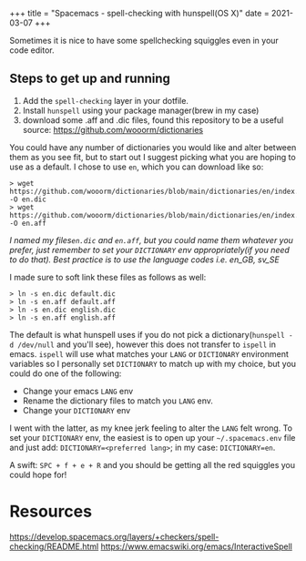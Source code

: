 +++
title = "Spacemacs - spell-checking with hunspell(OS X)"
date = 2021-03-07
+++

Sometimes it is nice to have some spellchecking squiggles even in your code editor.

## Steps to get up and running

1. Add the `spell-checking` layer in your dotfile.
1. Install `hunspell` using your package manager(brew in my case)
1. download some .aff and .dic files, found this repository to be a useful source: <https://github.com/wooorm/dictionaries>

You could have any number of dictionaries you would like and alter between them as you see fit, but to start out I suggest picking what you are hoping to use as a default.
I chose to use `en`, which you can download like so:

```
> wget https://github.com/wooorm/dictionaries/blob/main/dictionaries/en/index.dic -O en.dic
> wget https://github.com/wooorm/dictionaries/blob/main/dictionaries/en/index.aff -O en.aff
```

*I named my files`en.dic` and `en.aff`, but you could name them whatever you prefer, just remember to set your `DICTIONARY` env appropriately(if you need to do that).*
*Best practice is to use the language codes i.e. en_GB, sv_SE*

I made sure to soft link these files as follows as well:

```
> ln -s en.dic default.dic
> ln -s en.aff default.aff
> ln -s en.dic english.dic
> ln -s en.aff english.aff
```

The default is what hunspell uses if you do not pick a dictionary(`hunspell -d /dev/null` and you'll see), however this does not transfer to `ispell` in emacs.
`ispell` will use what matches your `LANG` or `DICTIONARY` environment variables so I personally set `DICTIONARY` to match up with my choice, but you could do one of the following:

- Change your emacs `LANG` env
- Rename the dictionary files to match you `LANG` env.
- Change your `DICTIONARY` env

I went with the latter, as my knee jerk feeling to alter the `LANG` felt wrong.
To set your `DICTIONARY` env, the easiest is to open up your `~/.spacemacs.env` file and just add: `DICTIONARY=<preferred lang>`; in my case: `DICTIONARY=en`.

A swift: `SPC + f + e + R` and you should be getting all the red squiggles you could hope for!


# Resources

<https://develop.spacemacs.org/layers/+checkers/spell-checking/README.html>
<https://www.emacswiki.org/emacs/InteractiveSpell>
